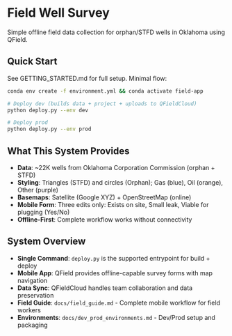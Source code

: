 # Field Well Survey

Simple offline field data collection for orphan/STFD wells in Oklahoma using QField.

## Quick Start

See GETTING_STARTED.md for full setup. Minimal flow:

```bash
conda env create -f environment.yml && conda activate field-app

# Deploy dev (builds data + project + uploads to QFieldCloud)
python deploy.py --env dev

# Deploy prod
python deploy.py --env prod
```

## What This System Provides

- **Data**: ~22K wells from Oklahoma Corporation Commission (orphan + STFD)
- **Styling**: Triangles (STFD) and circles (Orphan); Gas (blue), Oil (orange), Other (purple)
- **Basemaps**: Satellite (Google XYZ) + OpenStreetMap (online)
- **Mobile Form**: Three edits only: Exists on site, Small leak, Viable for plugging (Yes/No)
- **Offline-First**: Complete workflow works without connectivity

## System Overview

- **Single Command**: `deploy.py` is the supported entrypoint for build + deploy
- **Mobile App**: QField provides offline-capable survey forms with map navigation
- **Data Sync**: QFieldCloud handles team collaboration and data preservation
- **Field Guide**: `docs/field_guide.md` - Complete mobile workflow for field workers
 - **Environments**: `docs/dev_prod_environments.md` - Dev/Prod setup and packaging
